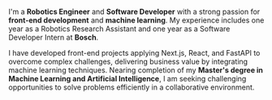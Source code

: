 <!-- Ingeniero en robótica y desarrollador de software apasionado por el front-end y el machine learning. Cuento con experiencia como asistente de investigación en robótica (1 año) y como desarrollador de software interino en Bosch (1 año). He desarrollado proyectos front-end aplicando Next.js, React y FastAPI para superar desafíos complejos, generando beneficios comerciales mediante la integración de técnicas de aprendizaje automático. Próximo a concluir mi maestría en Machine Learning e Inteligencia Artificial, busco activamente desafíos que me permitan resolver problemas de forma eficiente y colaborativa. -->

I'm a **Robotics Engineer** and **Software Developer** with a strong passion for **front-end development** and **machine learning**. My experience includes one year as a Robotics Research Assistant and one year as a Software Developer Intern at **Bosch**.  

I have developed front-end projects applying Next.js, React, and FastAPI to overcome complex challenges, delivering business value by integrating machine learning techniques. Nearing completion of my **Master's degree in Machine Learning and Artificial Intelligence**, I am seeking challenging opportunities to solve problems efficiently in a collaborative environment.